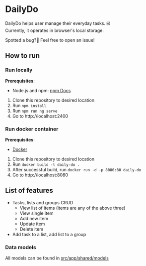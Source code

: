 # DailyDo

DailyDo helps user manage their everyday tasks. :ballot_box_with_check:\
Currently, it operates in browser's local storage.

Spotted a bug?:bug: Feel free to open an issue!

## How to run

### Run locally
**Prerequisites**:
* Node.js and npm: [npm Docs](#https://docs.npmjs.com/downloading-and-installing-node-js-and-npm)

1. Clone this repository to desired location
2. Run `npm install`
3. Run `npm run ng serve`
4. Go to http://localhost:2400

### Run docker container
**Prerequisites**:
* [Docker](#https://docs.docker.com/engine/install/)

1. Clone this repository to desired location
2. Run `docker build -t daily-do .`
3. After successful build, run `docker run -d -p 8080:80 daily-do`
4. Go to http://localhost:8080

## List of features

* Tasks, lists and groups CRUD
  * View list of items (items are any of the above three)
  * View single item
  * Add new item
  * Update item
  * Delete item
* Add task to a list, add list to a group

### Data models
All models can be found in [src/app/shared/models](src/app/shared/models)
